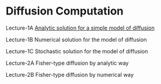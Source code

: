 # Diffusion Computation
Lecture-1A  [Analytic solution for a simple model of diffusion](http://nbviewer.ipython.org/github/alvason/Diffusion-pulse/blob/master/Diffusion-analytic.ipynb)

Lecture-1B  Numerical solution for the model of diffusion

Lecture-1C  Stochastic solution for the model of diffusion

Lecture-2A  Fisher-type diffusion by analytic way

Lecture-2B  Fisher-type diffusion by numerical way
